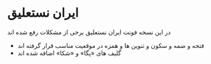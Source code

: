 # ایران نستعلیق

در این نسخه فونت ایران نستعلیق برخی از مشکلات رفع شده اند

- فتحه و ضمه و سکون و تنوین ها و همزه در موقعیت مناسب قرار گرفته اند
- گلیف های «پگا» و «شکا» اضافه شده اند
